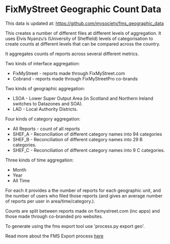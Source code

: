# FixMyStreet Geographic Count Data

This data is updated at: https://github.com/mysociety/fms_geographic_data

This creates a number of different files at different levels of aggregation. It uses Elvis Nyanzu‘s (University of Sheffield) levels of categorisation to create counts at different levels that can be compared across the country. 

It aggregates counts of reports across several different metrics.

Two kinds of interface aggregation:

* FixMyStreet - reports made through FixMyStreet.com
* Cobrand - reports made through FixMyStreetPro co-brands

Two kinds of geographic aggregation:

* LSOA - Lower Super Output Area (in Scotland and Northern Ireland switches to Datazones and SOA).
* LAD - Local Authority Districts. 

Four kinds of category aggregation:

* All Reports - count of all reports
* SHEF_A -  Reconciliation of different category names into 94 categories
* SHEF_B -  Reconciliation of different category names into 29 B categories.
* SHEF_C - Reconciliation of different category names into 9 C categories. 

Three kinds of time aggregation:

* Month
* Year
* All Time

For each it provides a the number of reports for each geographic unit, and the number of users who filed those reports (and gives an average number of reports per user in area/time/category.).

Counts are split between reports made on fixmystreet.com (inc apps) and those made through co-branded pro websites. 

To generate using the fms export tool use 'process.py export geo'.

Read more about the FMS Export process [here](https://docs.google.com/document/d/1caU_2Fh8tkhbw8Lw54ho5iCb248EnRz1v_O6ah_H7KU/edit#heading=h.2qy3r7t6u34b)

